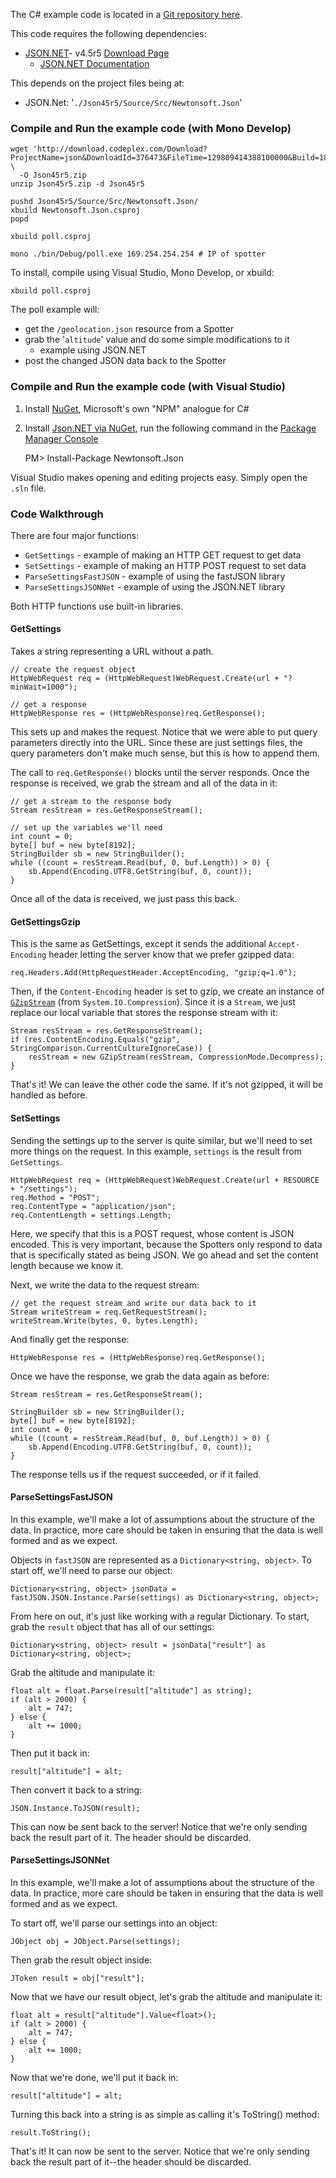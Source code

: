 The C# example code is located in a [Git repository here](https://github.com/SpotterRF/json-examples/tree/master/c%23/JsonDotNet/).

This code requires the following dependencies:

  * [JSON.NET](http://james.newtonking.com/pages/json-net.aspx)- v4.5r5 [Download Page](http://json.codeplex.com/releases/view/87440#)
    * [JSON.NET Documentation](http://james.newtonking.com/projects/json/help/)

This depends on the project files being at:
- JSON.Net: '`./Json45r5/Source/Src/Newtonsoft.Json`'

### Compile and Run the example code (with Mono Develop)

    wget 'http://download.codeplex.com/Download?ProjectName=json&DownloadId=376473&FileTime=129809414388100000&Build=18857' \
      -O Json45r5.zip
    unzip Json45r5.zip -d Json45r5

    pushd Json45r5/Source/Src/Newtonsoft.Json/
    xbuild Newtonsoft.Json.csproj 
    popd

    xbuild poll.csproj

    mono ./bin/Debug/poll.exe 169.254.254.254 # IP of spotter

To install, compile using Visual Studio, Mono Develop, or xbuild:

    xbuild poll.csproj

The poll example will:

- get the `/geolocation.json` resource from a Spotter
- grab the '`altitude`' value and do some simple modifications to it
    - example using JSON.NET
- post the changed JSON data back to the Spotter

### Compile and Run the example code (with Visual Studio)

  1. Install [NuGet](http://nuget.org/), Microsoft's own "NPM" analogue for C#
  2. Install [Json.NET via NuGet](http://nuget.org/packages/Newtonsoft.Json),
run the following command in the [Package Manager Console](http://docs.nuget.org/docs/start-here/using-the-package-manager-console)

        PM> Install-Package Newtonsoft.Json

Visual Studio makes opening and editing projects easy. Simply open the `.sln` file.

### Code Walkthrough ###

There are four major functions:

- `GetSettings` - example of making an HTTP GET request to get data
- `SetSettings` - example of making an HTTP POST request to set data
- `ParseSettingsFastJSON` - example of using the fastJSON library
- `ParseSettingsJSONNet` - example of using the JSON.NET library

Both HTTP functions use built-in libraries.

#### GetSettings ####

Takes a string representing a URL without a path.

    // create the request object
    HttpWebRequest req = (HttpWebRequest)WebRequest.Create(url + "?minWait=1000");

    // get a response
    HttpWebResponse res = (HttpWebResponse)req.GetResponse();

This sets up and makes the request. Notice that we were able to put query parameters directly into the URL. Since these are just settings files, the query parameters don't make much sense, but this is how to append them.

The call to `req.GetResponse()` blocks until the server responds. Once the response is received, we grab the stream and all of the data in it:

    // get a stream to the response body
    Stream resStream = res.GetResponseStream();

    // set up the variables we'll need
    int count = 0;
    byte[] buf = new byte[8192];
    StringBuilder sb = new StringBuilder();
    while ((count = resStream.Read(buf, 0, buf.Length)) > 0) {
        sb.Append(Encoding.UTF8.GetString(buf, 0, count));
    }

Once all of the data is received, we just pass this back.

#### GetSettingsGzip ####

This is the same as GetSettings, except it sends the additional `Accept-Encoding` header letting the server know that we prefer gzipped data:

    req.Headers.Add(HttpRequestHeader.AcceptEncoding, "gzip;q=1.0");

Then, if the `Content-Encoding` header is set to gzip, we create an instance of  [`GZipStream`](http://msdn.microsoft.com/en-us/library/system.io.compression.gzipstream.aspx) (from `System.IO.Compression`). Since it is a `Stream`, we just replace our local variable that stores the response stream with it:

    Stream resStream = res.GetResponseStream();
    if (res.ContentEncoding.Equals("gzip", StringComparison.CurrentCultureIgnoreCase)) {
        resStream = new GZipStream(resStream, CompressionMode.Decompress);
    }

That's it! We can leave the other code the same. If it's not gzipped, it will be handled as before.

#### SetSettings ####

Sending the settings up to the server is quite similar, but we'll need to set more things on the request. In this example, `settings` is the result from `GetSettings`.

    HttpWebRequest req = (HttpWebRequest)WebRequest.Create(url + RESOURCE + "/settings");
    req.Method = "POST";
    req.ContentType = "application/json";
    req.ContentLength = settings.Length;

Here, we specify that this is a POST request, whose content is JSON encoded. This is very important, because the Spotters only respond to data that is specifically stated as being JSON. We go ahead and set the content length because we know it.

Next, we write the data to the request stream:

    // get the request stream and write our data back to it
    Stream writeStream = req.GetRequestStream();
    writeStream.Write(bytes, 0, bytes.Length);

And finally get the response:

    HttpWebResponse res = (HttpWebResponse)req.GetResponse();

Once we have the response, we grab the data again as before:

    Stream resStream = res.GetResponseStream();

    StringBuilder sb = new StringBuilder();
    byte[] buf = new byte[8192];
    int count = 0;
    while ((count = resStream.Read(buf, 0, buf.Length)) > 0) {
        sb.Append(Encoding.UTF8.GetString(buf, 0, count));
    }

The response tells us if the request succeeded, or if it failed.

#### ParseSettingsFastJSON ####

In this example, we'll make a lot of assumptions about the structure of the data. In practice, more care should be taken in ensuring that the data is well formed and as we expect.

Objects in `fastJSON` are represented as a `Dictionary<string, object>`. To start off, we'll need to parse our object:

    Dictionary<string, object> jsonData = fastJSON.JSON.Instance.Parse(settings) as Dictionary<string, object>;

From here on out, it's just like working with a regular Dictionary. To start, grab the `result` object that has all of our settings:

    Dictionary<string, object> result = jsonData["result"] as Dictionary<string, object>;

Grab the altitude and manipulate it:

    float alt = float.Parse(result["altitude"] as string);
    if (alt > 2000) {
        alt = 747;
    } else {
        alt += 1000;
    }

Then put it back in:

    result["altitude"] = alt;

Then convert it back to a string:

    JSON.Instance.ToJSON(result);

This can now be sent back to the server! Notice that we're only sending back the result part of it. The header should be discarded.

#### ParseSettingsJSONNet ####

In this example, we'll make a lot of assumptions about the structure of the data. In practice, more care should be taken in ensuring that the data is well formed and as we expect.

To start off, we'll parse our settings into an object:

    JObject obj = JObject.Parse(settings);

Then grab the result object inside:

    JToken result = obj["result"];

Now that we have our result object, let's grab the altitude and manipulate it:

    float alt = result["altitude"].Value<float>();
    if (alt > 2000) {
        alt = 747;
    } else {
        alt += 1000;
    }

Now that we're done, we'll put it back in:

    result["altitude"] = alt;

Turning this back into a string is as simple as calling it's ToString() method:

    result.ToString();

That's it! It can now be sent to the server. Notice that we're only sending back the result part of it--the header should be discarded.

